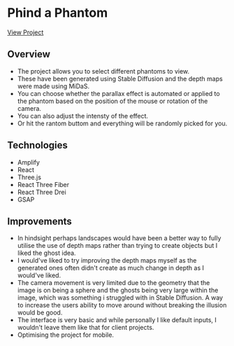 # Phind a Phantom

[View Project](https://master.d1nd5t5z124ma2.amplifyapp.com/)

## Overview
- The project allows you to select different phantoms to view.  
- These have been generated using Stable Diffusion and the depth maps were made using MiDaS.  
- You can choose whether the parallax effect is automated or applied to the phantom based on the position of the mouse or rotation of the camera.  
- You can also adjust the intensty of the effect.  
- Or hit the rantom buttom and everything will be randomly picked for you.

## Technologies
* Amplify
* React
* Three.js
* React Three Fiber
* React Three Drei
* GSAP

## Improvements
- In hindsight perhaps landscapes would have been a better way to fully utilise the use of depth maps rather than trying to create objects but I liked the ghost idea.  
- I would've liked to try improving the depth maps myself as the generated ones often didn't create as much change in depth as I would've liked.  
- The camera movement is very limited due to the geometry that the image is on being a sphere and the ghosts being very large within the image, which was something i struggled with in Stable Diffusion. A way to increase the users ability to move around without breaking the illusion would be good.
- The interface is very basic and while personally I like default inputs, I wouldn't leave them like that for client projects.  
- Optimising the project for mobile.